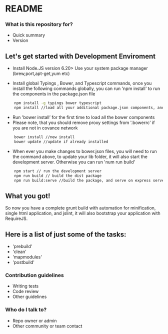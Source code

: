 # README #

### What is this repository for? ###

* Quick summary
* Version


## Let's get started with Development Enviroment
- Install Node.JS version 6.20>
Use your system package manager (brew,port,apt-get,yum etc)

- Install global Typings , Bower, and Typescript commands, once you install the following commands globally, you can run 'npm install' to run the components in the package.json file

```bash
	npm install -g typings bower typescript
	npm install //load all your additional package.json components, and typings
```

- Run 'bower install’ for the first time to load all the bower components
- Please note, that you should remove proxy settings from '.bowerrc' if you are not in covance network

```bash
	bower install //new install
    bower update //update if already installed
```

- When ever you make changes to bower.json files, you will need to run the command above, to update your lib folder, it will also start the development server. Otherwise you can run 'num run build'

```bash
    npm start // run the development server
	npm run build // build the dist package
    npm run build:serve //build the package, and serve on express server localhost:9000/
```


## What you got!
So now you have a complete grunt build with automation for minification, single html application, and jslint, it will also bootstrap your application with RequireJS.

## Here is a list of just some of the tasks:
- 'prebuild'
- 'clean'
- 'mapmodules'
- 'postbuild'



### Contribution guidelines ###

* Writing tests
* Code review
* Other guidelines

### Who do I talk to? ###

* Repo owner or admin
* Other community or team contact
